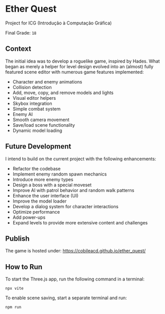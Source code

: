 # Ether Quest
Project for ICG (Introdução à Computação Gráfica)

Final Grade: ```18```

## Context
The initial idea was to develop a roguelike game, inspired by Hades. What began as merely a helper for level design evolved into an (almost) fully featured scene editor with numerous game features implemented:

* Character and enemy animations
* Collision detection
* Add, move, copy, and remove models and lights
* Visual editor helpers
* Skybox integration
* Simple combat system
* Enemy AI
* Smooth camera movement
* Save/load scene functionality
* Dynamic model loading
  
## Future Development
I intend to build on the current project with the following enhancements:

- Refactor the codebase
- Implement enemy random spawn mechanics
- Introduce more enemy types
- Design a boss with a special moveset
- Improve AI with patrol behavior and random walk patterns
- Enhance the user interface (UI)
- Improve the model loader
- Develop a dialog system for character interactions
- Optimize performance
- Add power-ups
- Expand levels to provide more extensive content and challenges

## Publish
The game is hosted under: https://cobileacd.github.io/ether_quest/

## How to Run
To start the Three.js app, run the following command in a terminal:

```npx vite```

To enable scene saving, start a separate terminal and run:

```npm run```
